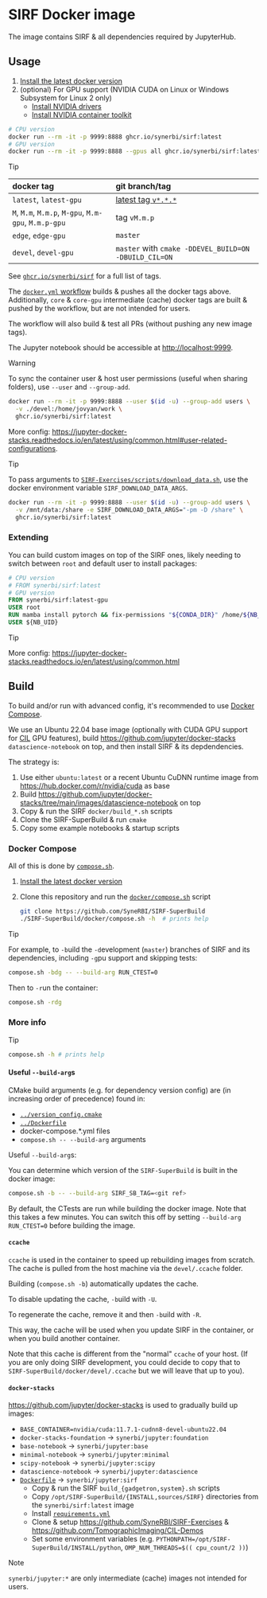 # SIRF Docker image

The image contains SIRF & all dependencies required by JupyterHub.

## Usage

1. [Install the latest docker version](https://docs.docker.com/engine/install/)
2. (optional) For GPU support (NVIDIA CUDA on Linux or Windows Subsystem for Linux 2 only)
   - [Install NVIDIA drivers](https://developer.nvidia.com/cuda-downloads)
   - [Install NVIDIA container toolkit](https://docs.nvidia.com/datacenter/cloud-native/container-toolkit/latest/install-guide.html)

```sh
# CPU version
docker run --rm -it -p 9999:8888 ghcr.io/synerbi/sirf:latest
# GPU version
docker run --rm -it -p 9999:8888 --gpus all ghcr.io/synerbi/sirf:latest-gpu
```

> [!TIP]
> docker tag | git branch/tag
> :---|:---
> `latest`, `latest-gpu` | [latest tag `v*.*.*`](https://github.com/SyneRBI/SIRF-SuperBuild/releases/latest)
> `M`, `M.m`, `M.m.p`, `M-gpu`, `M.m-gpu`, `M.m.p-gpu` | tag `vM.m.p`
> `edge`, `edge-gpu` | `master`
> `devel`, `devel-gpu` | `master` with `cmake -DDEVEL_BUILD=ON -DBUILD_CIL=ON`
>
> See [`ghcr.io/synerbi/sirf`](https://github.com/SyneRBI/SIRF-SuperBuild/pkgs/container/sirf) for a full list of tags.
>
> The [`docker.yml` workflow](../.github/workflows/docker.yml) builds & pushes all the docker tags above.
> Additionally, `core` & `core-gpu` intermediate (cache) docker tags are built & pushed by the workflow, but are not intended for users.

The workflow will also build & test all PRs (without pushing any new image tags).

The Jupyter notebook should be accessible at <http://localhost:9999>.

> [!WARNING]
> To sync the container user & host user permissions (useful when sharing folders), use `--user` and `--group-add`.
>
> ```sh
> docker run --rm -it -p 9999:8888 --user $(id -u) --group-add users \
>   -v ./devel:/home/jovyan/work \
>   ghcr.io/synerbi/sirf:latest
> ```

More config: <https://jupyter-docker-stacks.readthedocs.io/en/latest/using/common.html#user-related-configurations>.

> [!TIP]
> To pass arguments to [`SIRF-Exercises/scripts/download_data.sh`](https://github.com/SyneRBI/SIRF-Exercises/blob/master/scripts/download_data.sh), use the docker environment variable `SIRF_DOWNLOAD_DATA_ARGS`.
>
> ```sh
> docker run --rm -it -p 9999:8888 --user $(id -u) --group-add users \
>   -v /mnt/data:/share -e SIRF_DOWNLOAD_DATA_ARGS="-pm -D /share" \
>   ghcr.io/synerbi/sirf:latest
> ```

### Extending

You can build custom images on top of the SIRF ones, likely needing to switch between `root` and default user to install packages:

```Dockerfile
# CPU version
# FROM synerbi/sirf:latest
# GPU version
FROM synerbi/sirf:latest-gpu
USER root
RUN mamba install pytorch && fix-permissions "${CONDA_DIR}" /home/${NB_USER}
USER ${NB_UID}
```

> [!TIP]
> More config: <https://jupyter-docker-stacks.readthedocs.io/en/latest/using/common.html>

## Build

To build and/or run with advanced config, it's recommended to use [Docker Compose](https://docs.docker.com/compose/).

We use an Ubuntu 22.04 base image (optionally with CUDA GPU support for [CIL](https://github.com/TomographicImaging/CIL) GPU features), build <https://github.com/jupyter/docker-stacks> `datascience-notebook` on top, and then install SIRF & its depdendencies.

The strategy is:

1. Use either `ubuntu:latest` or a recent Ubuntu CuDNN runtime image from <https://hub.docker.com/r/nvidia/cuda> as base
2. Build <https://github.com/jupyter/docker-stacks/tree/main/images/datascience-notebook> on top
3. Copy & run the SIRF `docker/build_*.sh` scripts
4. Clone the SIRF-SuperBuild & run `cmake`
5. Copy some example notebooks & startup scripts

### Docker Compose

All of this is done by [`compose.sh`](./compose.sh).

1. [Install the latest docker version](https://docs.docker.com/engine/install/)
2. Clone this repository and run the [`docker/compose.sh`](docker/compose.sh) script

   ```bash
   git clone https://github.com/SyneRBI/SIRF-SuperBuild
   ./SIRF-SuperBuild/docker/compose.sh -h  # prints help
   ```

> [!TIP]
> For example, to `-b`uild the `-d`evelopment (`master`) branches of SIRF and its dependencies, including `-g`pu support and skipping tests:
>
> ```bash
> compose.sh -bdg -- --build-arg RUN_CTEST=0
> ```
>
> Then to `-r`un the container:
>
> ```bash
> compose.sh -rdg
> ```

### More info

> [!TIP]
>
> ```bash
> compose.sh -h # prints help
> ```

#### Useful `--build-arg`s

CMake build arguments (e.g. for dependency version config) are (in increasing order of precedence) found in:

- [`../version_config.cmake`](../version_config.cmake)
- [`../Dockerfile`](../Dockerfile)
- docker-compose.*.yml files
- `compose.sh -- --build-arg` arguments

Useful `--build-arg`s:

You can determine which version of the `SIRF-SuperBuild` is built in the docker image:

```bash
compose.sh -b -- --build-arg SIRF_SB_TAG=<git ref>
```

By default, the CTests are run while building the docker image. Note that this takes a few minutes.
You can switch this off by setting `--build-arg  RUN_CTEST=0` before building the image.

#### `ccache`

`ccache` is used in the container to speed up rebuilding images from scratch.
The cache is pulled from the host machine via the `devel/.ccache` folder.

Building (`compose.sh -b`) automatically updates the cache.

To disable updating the cache, `-b`uild with `-U`.

To regenerate the cache, remove it and then `-b`uild with `-R`.

This way, the cache will be used when you update SIRF in the container, or when you build another container.

Note that this cache is different from the "normal" `ccache` of your host. (If you are only doing SIRF development, you could decide to copy that to
`SIRF-SuperBuild/docker/devel/.ccache` but we will leave that up to you).

#### `docker-stacks`

<https://github.com/jupyter/docker-stacks> is used to gradually build up images:

- `BASE_CONTAINER=nvidia/cuda:11.7.1-cudnn8-devel-ubuntu22.04`
- `docker-stacks-foundation` -> `synerbi/jupyter:foundation`
- `base-notebook` -> `synerbi/jupyter:base`
- `minimal-notebook` -> `synerbi/jupyter:minimal`
- `scipy-notebook` -> `synerbi/jupyter:scipy`
- `datascience-notebook` -> `synerbi/jupyter:datascience`
- [`Dockerfile`](./Dockerfile) -> `synerbi/jupyter:sirf`
  + Copy & run the SIRF `build_{gadgetron,system}.sh` scripts
  + Copy `/opt/SIRF-SuperBuild/{INSTALL,sources/SIRF}` directories from the `synerbi/sirf:latest` image
  + Install [`requirements.yml`](requirements.yml)
  + Clone & setup <https://github.com/SyneRBI/SIRF-Exercises> & <https://github.com/TomographicImaging/CIL-Demos>
  + Set some environment variables (e.g. `PYTHONPATH=/opt/SIRF-SuperBuild/INSTALL/python`, `OMP_NUM_THREADS=$(( cpu_count/2 ))`)

> [!NOTE]
> `synerbi/jupyter:*` are only intermediate (cache) images not intended for users.
